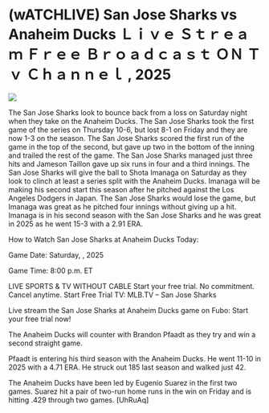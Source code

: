 # (wATCHLIVE) San Jose Sharks vs Anaheim Ducks Ｌｉｖｅ Ｓｔｒｅａｍ Ｆｒｅｅ Ｂｒｏａｄｃａｓｔ ＯＮ Ｔｖ Ｃｈａｎｎｅｌ , 2025  
  
  
[![](https://i.imgur.com/qSNzIqt.png)](https://movie.rssnews.media/UlolYDYG.php)  
  
The San Jose Sharks look to bounce back from a loss on Saturday night when they take on the Anaheim Ducks. The San Jose Sharks took the first game of the series on Thursday 10-6, but lost 8-1 on Friday and they are now 1-3 on the season. The San Jose Sharks scored the first run of the game in the top of the second, but gave up two in the bottom of the inning and trailed the rest of the game. The San Jose Sharks managed just three hits and Jameson Taillon gave up six runs in four and a third innings. The San Jose Sharks will give the ball to Shota Imanaga on Saturday as they look to clinch at least a series split with the Anaheim Ducks. Imanaga will be making his second start this season after he pitched against the Los Angeles Dodgers in Japan. The San Jose Sharks would lose the game, but Imanaga was great as he pitched four innings without giving up a hit. Imanaga is in his second season with the San Jose Sharks and he was great in 2025 as he went 15-3 with a 2.91 ERA.

How to Watch San Jose Sharks at Anaheim Ducks Today:

Game Date: Saturday, , 2025

Game Time: 8:00 p.m. ET

LIVE SPORTS & TV WITHOUT CABLE
Start your free trial. No commitment. Cancel anytime.
Start Free Trial
TV: MLB.TV – San Jose Sharks

Live stream the San Jose Sharks at Anaheim Ducks game on Fubo: Start your free trial now!

The Anaheim Ducks will counter with Brandon Pfaadt as they try and win a second straight game.

Pfaadt is entering his third season with the Anaheim Ducks. He went 11-10 in 2025 with a 4.71 ERA. He struck out 185 last season and walked just 42.

The Anaheim Ducks have been led by Eugenio Suarez in the first two games. Suarez hit a pair of two-run home runs in the win on Friday and is hitting .429 through two games. [UhRuAq]
